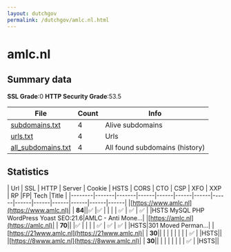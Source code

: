 ```yaml
---
layout: dutchgov
permalink: /dutchgov/amlc.nl.html
---
```



# amlc.nl
## Summary data


**SSL Grade**:0
**HTTP Security Grade**:53.5


| File       | Count | Info |
|------------|-------|------|
|[subdomains.txt](/data/amlc.nl/subdomains.txt)|4|Alive subdomains|
|[urls.txt](/data/amlc.nl/urls.txt)|4|Urls|
|[all_subdomains.txt](/data/amlc.nl/all_subdomains.txt)|4|All found subdomains (history)|


## Statistics


| Url | SSL | HTTP | Server | Cookie | HSTS | CORS | CTO | CSP | XFO | XXP | RP |FP| Tech |Title |
|--------|-------|-------|------|------|------|------|------|------|------|------|------|------|------|
|[https://www.amlc.nl](https://www.amlc.nl)| | **84**||:white_check_mark: |:white_check_mark: | | | | :white_check_mark: | :white_check_mark: | :white_check_mark: | |HSTS MySQL PHP WordPress Yoast SEO:21.6|AMLC - Anti Mone...|
|[https://amlc.nl](https://amlc.nl)| | **70**|| |:white_check_mark: | | | | :white_check_mark: | :white_check_mark: | :white_check_mark: | |HSTS|301 Moved Perman...|
|[https://21www.amlc.nl](https://21www.amlc.nl)| | **30**|| | | | | | | | :white_check_mark: | |HSTS||
|[https://8www.amlc.nl](https://8www.amlc.nl)| | **30**|| | | | | | | | :white_check_mark: | |HSTS||